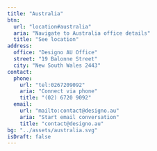 ```yaml
---
title: "Australia"
btn:
  url: "location#australia"
  aria: "Navigate to Australia office details"
  title: "See location"
address:
  office: "Designo AU Office"
  street: "19 Balonne Street"
  city: "New South Wales 2443"
contact:
  phone:
    url: "tel:0267209092"
    aria: "Connect via phone"
    title: "(02) 6720 9092"
  email:
    url: "mailto:contact@designo.au"
    aria: "Start email conversation"
    title: "contact@designo.au"
bg: "../assets/australia.svg"
isDraft: false
---
```

